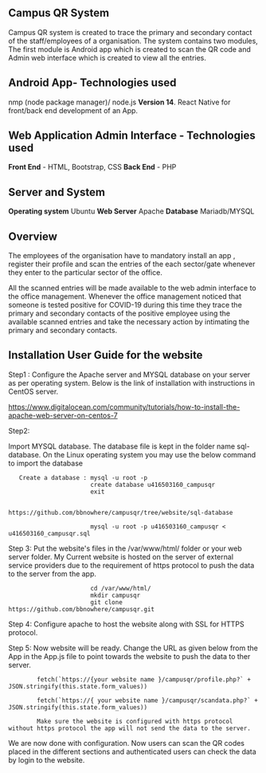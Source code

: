 ## Campus QR System
Campus QR system is created to trace the primary and secondary contact of the staff/employees of a organisation. The system contains two modules,  The first module is Android app which is created to scan the QR code and Admin web interface which is created to view all the entries.

## Android App- Technologies used

nmp (node package manager)/ node.js **Version 14**.
React Native for front/back end development of an App.


##  Web Application Admin Interface - Technologies used
**Front End** - HTML, Bootstrap, CSS
**Back End** - PHP

## Server and System

**Operating system** Ubuntu 
**Web Server** Apache 
**Database** Mariadb/MYSQL

## Overview

The employees of the organisation have to mandatory install an app , register their profile and scan the entries of the each sector/gate whenever they enter to the particular sector of the office. 

All the scanned entries will be made available to the web admin interface to the office management. Whenever the office management noticed that someone is tested positive for COVID-19 during this time they trace the primary and secondary contacts of the positive employee using the available scanned entries and take the necessary action by intimating the primary and secondary contacts. 

## Installation User Guide for the website

Step1 : Configure the Apache server and MYSQL database on your server as per operating system. Below is the link of installation with instructions in CentOS server.

https://www.digitalocean.com/community/tutorials/how-to-install-the-apache-web-server-on-centos-7

Step2: 

Import MYSQL database. The database file is kept in the folder name sql-database. On the Linux operating system you may use the below command to import the database 

       Create a database : mysql -u root -p 
                           create database u416503160_campusqr
                           exit
                   
                           https://github.com/bbnowhere/campusqr/tree/website/sql-database
                           
                           mysql -u root -p u416503160_campusqr < u416503160_campusqr.sql
                           
Step 3: Put the website's files in the /var/www/html/ folder or your web server folder. My Current website is hosted on the server of external service providers due to the requirement of https protocol to push the data to the server from the app.

                           cd /var/www/html/
                           mkdir campusqr
                           git clone https://github.com/bbnowhere/campusqr.git
        
Step 4: Configure apache to host the website along with SSL for HTTPS protocol. 

Step 5: Now website will be ready. Change the URL as given below from the App in the App.js file to point towards the website to push the data to ther server.

            fetch(`https://{your website name }/campusqr/profile.php?` + JSON.stringify(this.state.form_values))

            fetch(`https://{ your website name }/campusqr/scandata.php?` + JSON.stringify(this.state.form_values))

            Make sure the website is configured with https protocol without https protocol the app will not send the data to the server.
            
We are now done with configuration. Now users can scan the QR codes placed in the different sections and authenticated users can check the data by login to the website.
